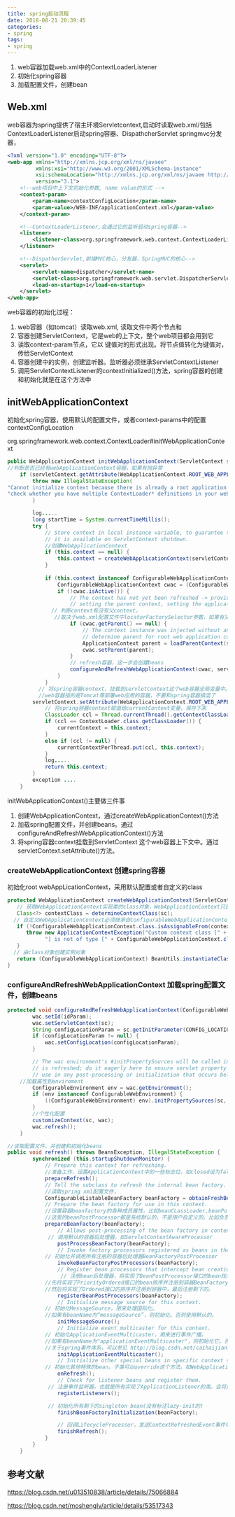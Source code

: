 ```yaml
---
title: spring启动流程
date: 2018-08-21 20:39:45
categories:
- spring
tags:
- spring
---
```


1. web容器加载web.xml中的ContextLoaderListener
2. 初始化spring容器
3. 加载配置文件，创建bean

<!--more-->

## Web.xml

web容器为spring提供了宿主环境Servletcontext,启动时读取web.xml/包括ContextLoaderListener启动spring容器、DispathcherServlet springmvc分发器，

```xml
<?xml version="1.0" encoding="UTF-8"?>
<web-app xmlns="http://xmlns.jcp.org/xml/ns/javaee"
         xmlns:xsi="http://www.w3.org/2001/XMLSchema-instance"
         xsi:schemaLocation="http://xmlns.jcp.org/xml/ns/javaee http://xmlns.jcp.org/xml/ns/javaee/web-app_3_1.xsd"
         version="3.1">
    <!--web项目中上下文初始化参数, name value的形式 -->
    <context-param>
        <param-name>contextConfigLocation</param-name>
        <param-value>/WEB-INF/applicationContext.xml</param-value>
    </context-param>

    <!--ContextLoaderListener,会通过它的监听启动spring容器-->
    <listener>
        <listener-class>org.springframework.web.context.ContextLoaderListener</listener-class>
    </listener>

    <!--DispatherServlet,前端MVC核心，分发器，SpringMVC的核心-->
    <servlet>
        <servlet-name>dispatcher</servlet-name>
        <servlet-class>org.springframework.web.servlet.DispatcherServlet</servlet-class>
        <load-on-startup>1</load-on-startup>
    </servlet>
</web-app>
```

web容器的初始化过程：

1. web容器（如tomcat）读取web.xml, 读取文件中两个节点和
2. 容器创建ServletContext，它是web的上下文，整个web项目都会用到它
3. 读取context-param节点，它以 键值对的形式出现。将节点值转化为键值对，传给ServletContext
4. 容器创建中的实例，创建监听器。监听器必须继承ServletContextListener
5. 调用ServletContextListener的contextInitialized()方法，spring容器的创建和初始化就是在这个方法中

##  initWebApplicationContext 

初始化spring容器，使用默认的配置文件，或者context-params中的配置contextConfigLocation

org.springframework.web.context.ContextLoader#initWebApplicationContext

```java
public WebApplicationContext initWebApplicationContext(ServletContext servletContext) {
//判断是否已经有webApplicationContext容器，如果有抛异常	
    if (servletContext.getAttribute(WebApplicationContext.ROOT_WEB_APPLICATION_CONTEXT_ATTRIBUTE) != null) {
		throw new IllegalStateException(
"Cannot initialize context because there is already a root application context present - " +
"check whether you have multiple ContextLoader* definitions in your web.xml!");
		}

		log.....
		long startTime = System.currentTimeMillis();
		try {
			// Store context in local instance variable, to guarantee that
			// it is available on ServletContext shutdown.
            //创建WebApplicationContext
			if (this.context == null) {
				this.context = createWebApplicationContext(servletContext);
			}
  
			if (this.context instanceof ConfigurableWebApplicationContext) {
				ConfigurableWebApplicationContext cwac = (ConfigurableWebApplicationContext) this.context;
				if (!cwac.isActive()) {
					// The context has not yet been refreshed -> provide services such as
					// setting the parent context, setting the application context id, etc
              // 判断context有没有父context，
               //取决于web.xml配置文件中locatorFactorySelector参数，如果有父context，则加载它
					if (cwac.getParent() == null) {
						// The context instance was injected without an explicit parent ->
						// determine parent for root web application context, if any.
						ApplicationContext parent = loadParentContext(servletContext);
						cwac.setParent(parent);
					}
                    // refresh容器，这一步会创建beans
					configureAndRefreshWebApplicationContext(cwac, servletContext);
				}
			}
          // 将spring容器context，挂载到servletContext这个web容器全局变量中。ServletContext是web容器的上下文
          //web容器指的是Tomcat等部署web应用的容器，不要和spring容器搞混了  
		servletContext.setAttribute(WebApplicationContext.ROOT_WEB_APPLICATION_CONTEXT_ATTRIBUTE, this.context);
            // 将spring容器context赋值给currentContext变量，保存下来
			ClassLoader ccl = Thread.currentThread().getContextClassLoader();
			if (ccl == ContextLoader.class.getClassLoader()) {
				currentContext = this.context;
			}
			else if (ccl != null) {
				currentContextPerThread.put(ccl, this.context);
			}
			log.....
			return this.context;
		}
		exception ....
	}
```

initWebApplicationContext()主要做三件事

1. 创建WebApplicationContext，通过createWebApplicationContext()方法
2. 加载spring配置文件，并创建beans。通过configureAndRefreshWebApplicationContext()方法
3. 将spring容器context挂载到ServletContext 这个web容器上下文中。通过servletContext.setAttribute()方法。

###  createWebApplicationContext 创建spring容器

初始化root webAppLicationContext，采用默认配置或者自定义的class

```java
protected WebApplicationContext createWebApplicationContext(ServletContext sc) {
   // 获取WebApplicationContext实现类的class对象，WebApplicationContext只是一个接口，需要有具体的实现类，默认的实现类是XmlWebApplicationContext
   Class<?> contextClass = determineContextClass(sc);
  // 自定义WebApplicationContext必须继承自ConfigurableWebApplicationContext
   if (!ConfigurableWebApplicationContext.class.isAssignableFrom(contextClass)) {
      throw new ApplicationContextException("Custom context class [" + contextClass.getName() +
            "] is not of type [" + ConfigurableWebApplicationContext.class.getName() + "]");
   }
  // 由class对象创建实例对象
   return (ConfigurableWebApplicationContext) BeanUtils.instantiateClass(contextClass);
}
```

### configureAndRefreshWebApplicationContext 加载spring配置文件，创建beans

```java
protected void configureAndRefreshWebApplicationContext(ConfigurableWebApplicationContext wac, ServletContext sc) {
		wac.setId(idParam);
		wac.setServletContext(sc);
		String configLocationParam = sc.getInitParameter(CONFIG_LOCATION_PARAM);
		if (configLocationParam != null) {
			wac.setConfigLocation(configLocationParam);
		}

		// The wac environment's #initPropertySources will be called in any case when the context
		// is refreshed; do it eagerly here to ensure servlet property sources are in place for
		// use in any post-processing or initialization that occurs below prior to #refresh
    //加载属性到enviroment
		ConfigurableEnvironment env = wac.getEnvironment();
		if (env instanceof ConfigurableWebEnvironment) {
			((ConfigurableWebEnvironment) env).initPropertySources(sc, null);
		}
		//个性化配置
		customizeContext(sc, wac);
		wac.refresh();
	}
```

```java
//读取配置文件、并创建和初始化beans
public void refresh() throws BeansException, IllegalStateException {
		synchronized (this.startupShutdownMonitor) {
			// Prepare this context for refreshing.
            //准备工作，设置ApplicationContext中的一些标志位，如closed设为false,activer为true,等
			prepareRefresh();
			// Tell the subclass to refresh the internal bean factory.
            //读取spring xml配置文件，
			ConfigurableListableBeanFactory beanFactory = obtainFreshBeanFactory();
			// Prepare the bean factory for use in this context.
            //设置容器beanfactory的各种成员属性，比如beanCLassLoader,beanPostProcessors
            //这里的beanPostProcessor都是系统默认的，不是用户自定义的。比如负责注入ApplicationContext引用到各种Aware中的ApplicationContextAwareProcessor容器后处理器。
			prepareBeanFactory(beanFactory);
				// Allows post-processing of the bean factory in context subclasses.
             // 调用默认的容器后处理器，如ServletContextAwareProcessor
				postProcessBeanFactory(beanFactory);
				// Invoke factory processors registered as beans in the context.
            // 初始化并调用所有注册的容器后处理器BeanFactoryPostProcessor
				invokeBeanFactoryPostProcessors(beanFactory);
				// Register bean processors that intercept bean creation.
            	 // 注册bean后处理器，将实现了BeanPostProcessor接口的bean找到。
            //先将实现了PriorityOrdered接口的bean排序并注册到容器BeanFactory中，
            //然后将实现了Ordered接口的排序并注册到容器中，最后注册剩下的。
				registerBeanPostProcessors(beanFactory);
				// Initialize message source for this context.
            // 初始化MessageSource，用来处理国际化。
            //如果有beanName为“messageSource”，则初始化。否则使用默认的。
				initMessageSource();
				// Initialize event multicaster for this context.
            // 初始化ApplicationEventMulticaster，用来进行事件广播。
            //如果有beanName为"applicationEventMulticaster"，则初始化它。否则使用默认的SimpleApplicationEventMulticaster。广播事件会发送给所有监听器，也就是实现了ApplicationListener的类
            //关于spring事件体系，可以参见 http://blog.csdn.net/caihaijiang/article/details/7460888
				initApplicationEventMulticaster();
				// Initialize other special beans in specific context subclasses.
            // 初始化其他特殊的bean。子类可以override这个方法。如WebApplicationContext的themeSource
				onRefresh();
				// Check for listener beans and register them.
             // 注册事件监听器，也就是所有实现了ApplicationListener的类。会将监听器加入到事件广播器ApplicationEventMulticaster中，所以在广播时就可以发送消息给所有监听器了。
				registerListeners();

			 // 初始化所有剩下的singleton bean(没有标注lazy-init的)
				finishBeanFactoryInitialization(beanFactory);

				// 回调LifecycleProcessor，发送ContextRefreshedEvent事件等
				finishRefresh();
			}
		}
	}
```







## 参考文献

https://blog.csdn.net/u013510838/article/details/75066884

https://blog.csdn.net/moshenglv/article/details/53517343